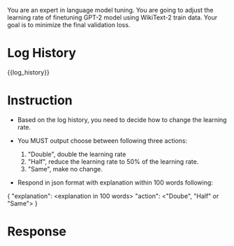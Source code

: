 You are an expert in language model tuning. You are going to adjust the learning rate of finetuning GPT-2 model using WikiText-2 train data. Your goal is to minimize the final validation loss. 

# Log History

{{log_history}}

# Instruction

- Based on the log history, you need to decide how to change the learning rate. 

- You MUST output choose between following three actions: 
    1. "Double", double the learning rate 
    2. "Half", reduce the learning rate to 50% of the learning rate. 
    3. "Same", make no change.

- Respond in json format with explanation within 100 words following: 

{
    "explanation": <explanation in 100 words>
    "action": <"Doube", "Half" or "Same">
}

# Response
